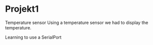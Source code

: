 # Projekt1
Temperature sensor
Using a temperature sensor we had to display the temperature.

Learning to use a SerialPort
